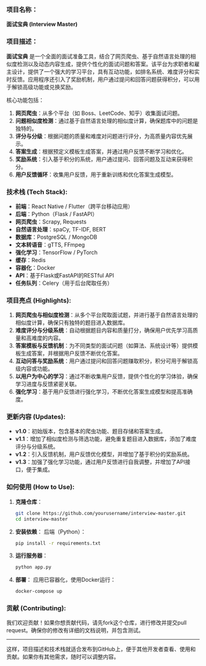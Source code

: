 ### 项目名称：

**面试宝典 (Interview Master)**

### 项目描述：

**面试宝典** 是一个全面的面试准备工具，结合了网页爬虫、基于自然语言处理的相似度检测以及动态内容生成，提供个性化的面试问题和答案。该平台为求职者和雇主设计，提供了一个强大的学习平台，具有互动功能，如排名系统、难度评分和实时反馈。应用程序还引入了奖励机制，用户通过提问和回答问题获得积分，可以用于解锁高级功能或兑换奖励。

核心功能包括：
1. **网页爬虫**：从多个平台（如 Boss、LeetCode、知乎）收集面试问题。
2. **问题相似度检测**：通过基于自然语言处理的相似度计算，确保题库中的问题是独特的。
3. **评分与分级**：根据问题的质量和难度对问题进行评分，为高质量内容优先展示。
4. **答案生成**：根据预定义模板生成答案，并通过用户反馈不断学习和优化。
5. **奖励系统**：引入基于积分的系统，用户通过提问、回答问题及互动来获得积分。
6. **用户反馈循环**：收集用户反馈，用于重新训练和优化答案生成模型。

### 技术栈 (Tech Stack):

- **前端**：React Native / Flutter（跨平台移动应用）
- **后端**：Python（Flask / FastAPI）
- **网页爬虫**：Scrapy, Requests
- **自然语言处理**：spaCy, TF-IDF, BERT
- **数据库**：PostgreSQL / MongoDB
- **文本转语音**：gTTS, FFmpeg
- **强化学习**：TensorFlow / PyTorch
- **缓存**：Redis
- **容器化**：Docker
- **API**：基于Flask或FastAPI的RESTful API
- **任务队列**：Celery（用于后台爬取任务）

### 项目亮点 (Highlights):

1. **网页爬虫与相似度检测**：从多个平台爬取面试题，并进行基于自然语言处理的相似度计算，确保只有独特的题目进入数据库。
2. **难度评分与分级系统**：自动根据题目内容和质量打分，确保用户优先学习高质量和高难度的内容。
3. **答案模板与反馈机制**：为不同类型的面试问题（如算法、系统设计等）提供模板生成答案，并根据用户反馈不断优化答案。
4. **互动问答与奖励系统**：用户通过提问和回答问题赚取积分，积分可用于解锁高级内容或功能。
5. **以用户为中心的学习**：通过不断收集用户反馈，提供个性化的学习体验，确保学习进度与反馈紧密关联。
6. **强化学习**：基于用户反馈进行强化学习，不断优化答案生成模型和提高准确度。

### 更新内容 (Updates):

- **v1.0**：初始版本，包含基本的爬虫功能、题目存储和答案生成。
- **v1.1**：增加了相似度检测与筛选功能，避免重复题目进入数据库，添加了难度评分与分级系统。
- **v1.2**：引入反馈机制，用户反馈优化模型，并增加了基于积分的奖励系统。
- **v1.3**：加强了强化学习功能，通过用户反馈进行自我调整，并增加了API接口，便于集成。

### 如何使用 (How to Use):

1. **克隆仓库**：
   ```bash
   git clone https://github.com/yourusername/interview-master.git
   cd interview-master
   ```

2. **安装依赖**：
   后端（Python）：
   ```bash
   pip install -r requirements.txt
   ```

3. **运行服务器**：
   ```bash
   python app.py
   ```

4. **部署**：
   应用已容器化，使用Docker运行：
   ```bash
   docker-compose up
   ```

### 贡献 (Contributing):

我们欢迎贡献！如果你想贡献代码，请先fork这个仓库，进行修改并提交pull request。确保你的修改有详细的文档说明，并包含测试。

---

这样，项目描述和技术栈就适合发布到GitHub上，便于其他开发者查看、使用和贡献。如果你有其他需求，随时可以调整内容。